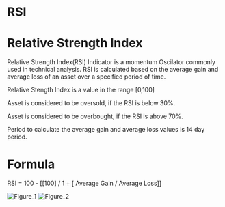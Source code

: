 # RSI
# Relative Strength Index

Relative Strength Index(RSI) Indicator is a momentum Oscilator commonly used in technical analysis. RSI is calculated based on the average gain and average loss of an asset over a specified period of time.

Relative Stength Index is a value in the range [0,100]

Asset is considered to be oversold, if the RSI is below 30%.

Asset is considered to be overbought, if the RSI is above 70%.

Period to calculate the average gain and average loss values is 14 day period. 

# Formula
RSI = 100 - [[100] / 1 + [ Average Gain / Average Loss]]

![Figure_1](https://github.com/user-attachments/assets/6e36b2f6-1669-40dc-9762-0596975626d8)
![Figure_2](https://github.com/user-attachments/assets/d93ddd84-0ae3-4d66-ac12-515506bc0710)
